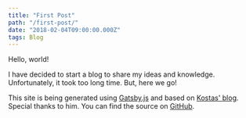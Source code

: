 ```yaml
---
title: "First Post"
path: "/first-post/"
date: "2018-02-04T09:00:00.000Z"
tags: Blog
---
```


Hello, world!

I have decided to start a blog to share my ideas and knowledge. Unfortunately,
it took too long time. But, here we go!

This site is being generated using [Gatsby.js][0] and based on [Kostas' blog][1].
Special thanks to him. You can find the source on [GitHub][2].

[0]: https://www.gatsbyjs.org/
[1]: https://github.com/kbariotis/kostasbariotis.com
[2]: https://github.com/hisener/halilsener.com
